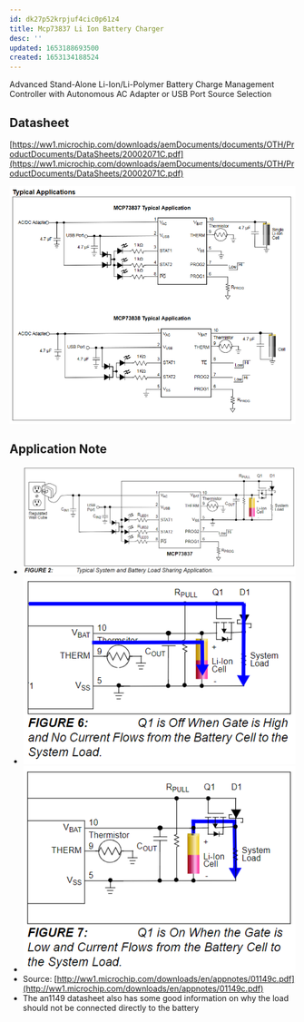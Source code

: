 ```yaml
---
id: dk27p52krpjuf4cic0p61z4
title: Mcp73837 Li Ion Battery Charger
desc: ''
updated: 1653188693500
created: 1653134188524
---
```


Advanced Stand-Alone Li-Ion/Li-Polymer Battery Charge
Management Controller with Autonomous AC Adapter or
USB Port Source Selection

## Datasheet

[https://ww1.microchip.com/downloads/aemDocuments/documents/OTH/ProductDocuments/DataSheets/20002071C.pdf](https://ww1.microchip.com/downloads/aemDocuments/documents/OTH/ProductDocuments/DataSheets/20002071C.pdf)

![](/assets/images/2022-05-22-13-04-43.png)

## Application Note

- ![](/assets/images/2022-05-21-21-56-34.png)
- ![](/assets/images/2022-05-21-22-01-07.png)
- ![](/assets/images/2022-05-21-22-01-20.png)
- Source: [http://ww1.microchip.com/downloads/en/appnotes/01149c.pdf](http://ww1.microchip.com/downloads/en/appnotes/01149c.pdf)
- The an1149 datasheet also has some good information on why the load should not be connected directly to the battery
